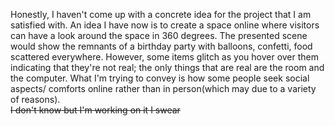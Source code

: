 Honestly, I haven't come up with a concrete idea for the project that I am satisfied with. An idea I have now is to create a space online
where visitors can have a look around the space in 360 degrees. The presented scene would show the remnants of a birthday party with balloons,
confetti, food scattered everywhere. However, some items glitch as you hover over them indicating that they're not real; the only things that are real are
the room and the computer. What I'm trying to convey is how some people seek social aspects/ comforts online rather than in person(which may due to a variety of reasons). 
<br>
<s>I don't know but I'm working on it I swear </s>
